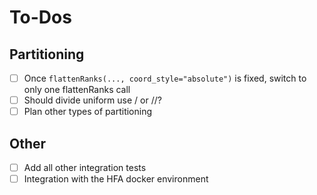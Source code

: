 # To-Dos

## Partitioning

- [ ] Once `flattenRanks(..., coord_style="absolute")` is fixed, switch to only one flattenRanks call
- [ ] Should divide uniform use / or //?
- [ ] Plan other types of partitioning

## Other

- [ ] Add all other integration tests
- [ ] Integration with the HFA docker environment

